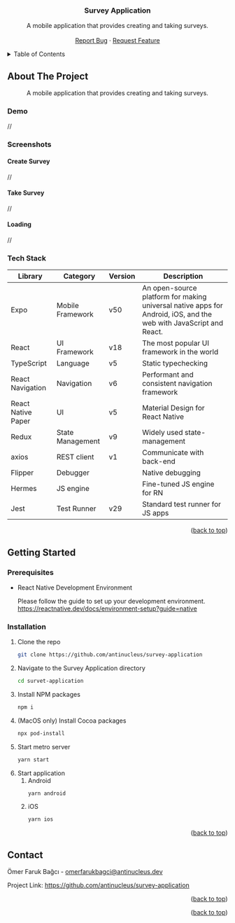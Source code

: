 <div align="center">
  <a name="title"></a>
  <h3 align="center">Survey Application</h3>
  
  <p align="center">
    A mobile application that provides creating and taking surveys.
    <br />
    <br />
    <a href="https://github.com/chsdwn/survey-application/issues">Report Bug</a>
    ·
    <a href="https://github.com/chsdwn/survey-application//issues">Request Feature</a>
  </p>
</div>

<details>
  <summary>Table of Contents</summary>
  <ol>
    <li>
      <a href="#about-the-project">About The Project</a>
      <ul>
        <li><a href="#tech-stack">Tech Stack</a></li>
      </ul>
    </li>
    <li>
      <a href="#getting-started">Getting Started</a>
      <ul>
        <li><a href="#prerequisites">Prerequisites</a></li>
        <li><a href="#installation">Installation</a></li>
      </ul>
    </li>
    <li><a href="#contact">Contact</a></li>
  </ol>
</details>

## About The Project

<p align="center">A mobile application that provides creating and taking surveys.</p>

### Demo

//

### Screenshots

#### Create Survey

//

#### Take Survey

//

#### Loading

//

### Tech Stack
| Library            | Category         | Version | Description                                                                                                               |
| ------------------ | ---------------- | ------- | ------------------------------------------------------------------------------------------------------------------------- |
| Expo               | Mobile Framework | v50     | An open-source platform for making universal native apps for Android, iOS, and the web with JavaScript and React.         |
| React              | UI Framework     | v18     | The most popular UI framework in the world                                                                                |
| TypeScript         | Language         | v5      | Static typechecking                                                                                                       |
| React Navigation   | Navigation       | v6      | Performant and consistent navigation framework                                                                            |
| React Native Paper | UI               | v5      | Material Design for React Native                                                                                          |
| Redux              | State Management | v9      | Widely used state-management                                                                                              |
| axios              | REST client      | v1      | Communicate with back-end                                                                                                 |
| Flipper            | Debugger         |         | Native debugging                                                                                                          |
| Hermes             | JS engine        |         | Fine-tuned JS engine for RN                                                                                               |
| Jest               | Test Runner      | v29     | Standard test runner for JS apps                                                                                          |

<p align="right">(<a href="#title">back to top</a>)</p>

## Getting Started

### Prerequisites

- React Native Development Environment

  Please follow the guide to set up your development environment. https://reactnative.dev/docs/environment-setup?guide=native


### Installation

1. Clone the repo
   ```sh
   git clone https://github.com/antinucleus/survey-application
   ```
1. Navigate to the Survey Application directory
   ```sh
   cd survet-application
   ```
1. Install NPM packages
   ```sh
   npm i
   ```
1. (MacOS only) Install Cocoa packages
   ```sh
   npx pod-install
   ```
1. Start metro server
   ```js
   yarn start
   ```
1. Start application
   1. Android
      ```sh
      yarn android
      ```
   1. iOS
      ```sh
      yarn ios
      ```

<p align="right">(<a href="#title">back to top</a>)</p>


## Contact

Ömer Faruk Bağcı - omerfarukbagci@antinucleus.dev

Project Link: https://github.com/antinucleus/survey-application

<p align="right">(<a href="#title">back to top</a>)</p>

<p align="right">(<a href="#title">back to top</a>)</p>
